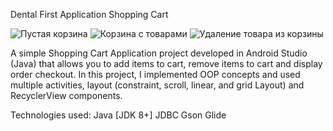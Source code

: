 Dental First Application Shopping Cart 

![Пустая корзина](https://github.com/user-attachments/assets/e832ea03-7efa-4fe6-a092-9dcefee39d96)
![Корзина с товарами](https://github.com/user-attachments/assets/82d9f818-e2d0-4f74-88f3-08339fe9e21e)
![Удаление товара из корзины](https://github.com/user-attachments/assets/3bee7cfb-4c57-4c49-8d8c-8ab66d765238)

A simple Shopping Cart Application project developed in Android Studio (Java) that allows you to add items to cart, remove items to cart and display order checkout. In this project, I implemented OOP concepts and used multiple activities, layout (constraint, scroll, linear, and grid Layout) and RecyclerView components.

Technologies used:
Java [JDK 8+]
JDBC
Gson
Glide
